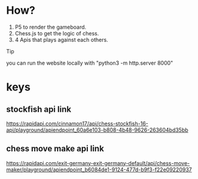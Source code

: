# How? 

1. P5 to render the gameboard.
2. Chess.js to get the logic of chess.
3. 4 Apis that plays against each others.

> [!TIP]
> you can run the website locally with "python3 -m http.server 8000"



# keys

## stockfish api link
https://rapidapi.com/cinnamon17/api/chess-stockfish-16-api/playground/apiendpoint_60a6e103-b808-4b48-9626-263604bd35bb


## chess move make api link
https://rapidapi.com/exit-germany-exit-germany-default/api/chess-move-maker/playground/apiendpoint_b6084de1-9124-477d-b9f3-f22e09220937

